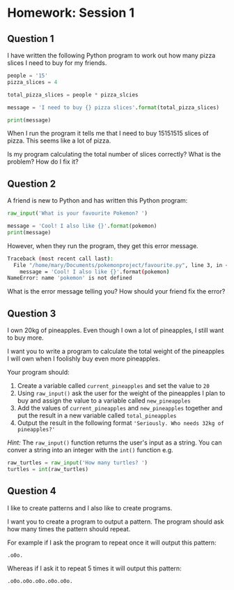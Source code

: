 # Homework: Session 1

## Question 1

I have written the following Python program to work out how many pizza slices I need to buy for my friends.

```python
people = '15'
pizza_slices = 4

total_pizza_slices = people * pizza_slcies

message = 'I need to buy {} pizza slices'.format(total_pizza_slices)

print(message)
```

When I run the program it tells me that I need to buy 15151515 slices of pizza. This seems like a lot of pizza.

Is my program calculating the total number of slices correctly? What is the problem? How do I fix it?



## Question 2

A friend is new to Python and has written this Python program:

```python
raw_input('What is your favourite Pokemon? ')

message = 'Cool! I also like {}'.format(pokemon)
print(message)
```

However, when they run the program, they get this error message. 


```bash
Traceback (most recent call last):
  File "/home/mary/Documents/pokemonproject/favourite.py", line 3, in <module>
    message = 'Cool! I also like {}'.format(pokemon)
NameError: name 'pokemon' is not defined
```

What is the error message telling you? How should your friend fix the error?


## Question 3

I own 20kg of pineapples. Even though I own a lot of pineapples, I still want to buy more.

I want you to write a program to calculate the total weight of the pineapples I will own when I foolishly buy even more pineapples.

Your program should:
1. Create a variable called `current_pineapples` and set the value to `20`
1. Using `raw_input()` ask the user for the weight of the pineapples I plan to buy and assign the value to a variable called `new_pineapples`
1. Add the values of `current_pineapples` and `new_pineapples` together and put the result in a new variable called `total_pineapples`
1. Output the result in the following format `'Seriously. Who needs 32kg of pineapples?'`

*Hint:* The `raw_input()` function returns the user's input as a string. You can conver a string into an integer with the `int()` function e.g.

```python
raw_turtles = raw_input('How many turtles? ')
turtles = int(raw_turtles) 
```

## Question 4

I like to create patterns and I also like to create programs. 

I want you to create a program to output a pattern. The program should ask how many times the pattern should repeat.

For example if I ask the program to repeat once it will output this pattern:

```
.o0o.
```

Whereas if I ask it to repeat 5 times it will output this pattern:

```
.o0o.o0o.o0o.o0o.o0o.
```
